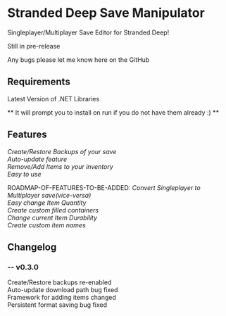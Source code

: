 # Stranded Deep Save Manipulator

Singleplayer/Multiplayer Save Editor for Stranded Deep!

Still in pre-release

Any bugs please let me know here on the GitHub


## Requirements

Latest Version of .NET Libraries

** It will prompt you to install on run if you do not have them already :) **


## Features

*Create/Restore Backups of your save*  
*Auto-update feature*  
*Remove/Add Items to your inventory*  
*Easy to use*  

ROADMAP-OF-FEATURES-TO-BE-ADDED:
*Convert Singleplayer to Multiplayer save(vice-versa)*  
*Easy change Item Quantity*  
*Create custom filled containers*  
*Change current Item Durability*  
*Create custom item names*  


## Changelog

### -- v0.3.0  
Create/Restore backups re-enabled  
Auto-update download path bug fixed  
Framework for adding items changed  
Persistent format saving bug fixed  
